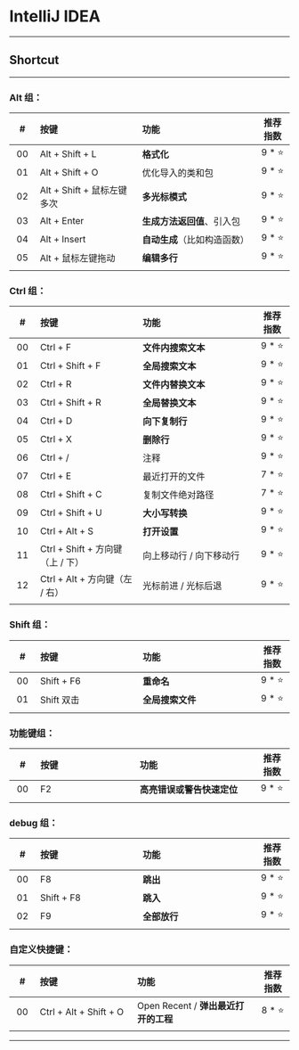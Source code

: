 # IntelliJ IDEA

---

## Shortcut

---

### Alt 组：

| # | 按键 | 功能 | 推荐指数 |
|:---:|:---|:---|:---:|
| 00 | Alt + Shift + L | **格式化** | 9 * ⭐ |
| 01 | Alt + Shift + O | 优化导入的类和包 | 9 * ⭐ |
| 02 | Alt + Shift + 鼠标左键多次 | **多光标模式** | 9 * ⭐ |
| 03 | Alt + Enter  | **生成方法返回值**、引入包 | 9 * ⭐ |
| 04 | Alt + Insert | **自动生成**（比如构造函数） | 9 * ⭐ |
| 05 | Alt + 鼠标左键拖动 | **编辑多行** | 9 * ⭐ |
|<img width=50px/>|<img width=400px/>|<img width=500px/>|<img width=100px/>|

### Ctrl 组：

| # | 按键 | 功能 | 推荐指数 |
|:---:|:---|:---|:---:|
| 00 | Ctrl + F | **文件内搜索文本** | 9 * ⭐ | 
| 01 | Ctrl + Shift + F | **全局搜索文本** | 9 * ⭐ |
| 02 | Ctrl + R | **文件内替换文本** | 9 * ⭐ | 
| 03 | Ctrl + Shift + R | **全局替换文本** | 9 * ⭐ |
| 04 | Ctrl + D | **向下复制行** | 9 * ⭐ |
| 05 | Ctrl + X | **删除行** | 9 * ⭐ |
| 06 | Ctrl + / | 注释 | 9 * ⭐ |
| 07 | Ctrl + E | 最近打开的文件 | 7 * ⭐ | 
| 08 | Ctrl + Shift + C | 复制文件绝对路径 | 7 * ⭐ |
| 09 | Ctrl + Shift + U | **大小写转换** | 9 * ⭐ |
| 10 | Ctrl + Alt + S | **打开设置** | 9 * ⭐ |
| 11 | Ctrl + Shift + 方向键（上 / 下）| 向上移动行 / 向下移动行 | 9 * ⭐ |
| 12 | Ctrl + Alt + 方向键（左 / 右）| 光标前进 / 光标后退 | 9 * ⭐ |
|<img width=50px/>|<img width=400px/>|<img width=500px/>|<img width=100px/>|

### Shift 组：

| # | 按键 | 功能 | 推荐指数 |
|:---:|:---|:---|:---:|
| 00 | Shift + F6 | **重命名** | 9 * ⭐ |
| 01 | Shift 双击 | **全局搜索文件** | 9 * ⭐ |
|<img width=50px/>|<img width=400px/>|<img width=500px/>|<img width=100px/>|

### 功能键组：

| # | 按键 | 功能 | 推荐指数 |
|:---:|:---|:---|:---:|
| 00 | F2 | **高亮错误或警告快速定位** | 9 * ⭐ |
|<img width=50px/>|<img width=400px/>|<img width=500px/>|<img width=100px/>|

### debug 组：

| # | 按键 | 功能 | 推荐指数 |
|:---:|:---|:---|:---:|
| 00 | F8 | **跳出** | 9 * ⭐ |
| 01 | Shift + F8 | **跳入** | 9 * ⭐ |
| 02 | F9 | **全部放行** | 9 * ⭐ |
|<img width=50px/>|<img width=400px/>|<img width=500px/>|<img width=100px/>|

### 自定义快捷键：

| # | 按键 | 功能 | 推荐指数 |
|:---:|:---|:---|:---:|
| 00 | Ctrl + Alt + Shift + O | Open Recent / **弹出最近打开的工程** | 8 * ⭐ |
|<img width=50px/>|<img width=400px/>|<img width=500px/>|<img width=100px/>|

---





